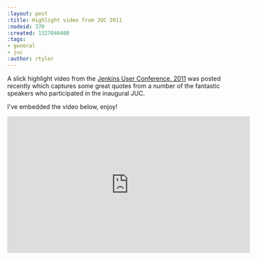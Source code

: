 ```yaml
---
:layout: post
:title: Highlight video from JUC 2011
:nodeid: 370
:created: 1327046400
:tags:
- general
- juc
:author: rtyler
---
```

A slick highlight video from the [Jenkins User Conference, 2011](/content/jenkins-user-conference) was posted recently which captures some great quotes from a number of the fantastic speakers who participated in the inaugural JUC.

I've embedded the video below, enjoy!

<center><iframe width="560" height="315" src="http://www.youtube.com/embed/_l9OgJc4_-w" frameborder="0" allowfullscreen></iframe></center>
